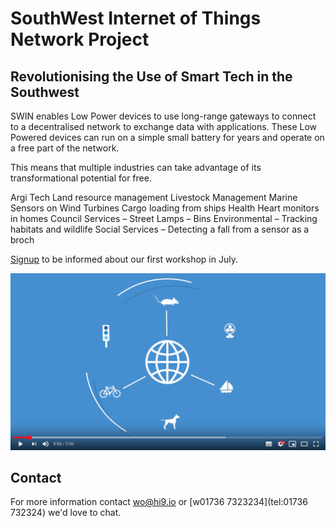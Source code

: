 # SouthWest Internet of Things Network Project

##  Revolutionising the Use of Smart Tech in the Southwest

SWIN enables Low Power devices to use long-range gateways to connect to a decentralised network to exchange data with applications. These Low Powered devices can run on a simple small battery for years and operate on a free part of the network.

This means that multiple industries can take advantage of its transformational potential for free. 

Argi Tech
Land resource management 
Livestock Management
Marine
Sensors on Wind Turbines
Cargo loading from ships
Health
Heart monitors in homes
Council Services – Street Lamps – Bins
Environmental – Tracking habitats and wildlife
Social Services – Detecting a fall from a sensor as a broch

[Signup](http://eepurl.com/guHcQb) to be informed about our first workshop in July.


[![Explainer Video](/images/video-shot.png)](https://www.youtube.com/watch?v=Q2So47rLOqgE "Things Network")

## Contact

For more information contact [wo@hi9.io](mailto:wo@hi9.io) or [w01736 7323234](tel:01736 732324) we'd love to chat.
